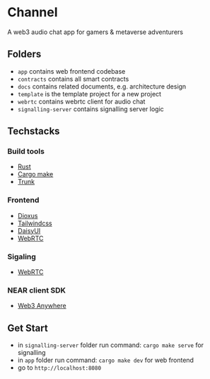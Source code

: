 # Channel

A web3 audio chat app for gamers & metaverse adventurers

## Folders

- `app` contains web frontend codebase
- `contracts` contains all smart contracts
- `docs` contains related documents, e.g. architecture design
- `template` is the template project for a new project
- `webrtc` contains webrtc client for audio chat
- `signalling-server` contains signalling server logic

## Techstacks

### Build tools

- [Rust](https://www.rust-lang.org/)
- [Cargo make](https://github.com/sagiegurari/cargo-make)
- [Trunk](https://github.com/thedodd/trunk)

### Frontend

- [Dioxus](https://dioxuslabs.com/)
- [Tailwindcss](https://tailwindcss.com/)
- [DaisyUI](https://daisyui.com/)
- [WebRTC](https://github.com/webrtc-rs/webrtc)

### Sigaling

- [WebRTC](https://github.com/webrtc-rs/webrtc)

### NEAR client SDK

- [Web3 Anywhere](https://github.com/russellwmy/web3-anywhere)

## Get Start
- in `signalling-server` folder run command: `cargo make serve` for signalling
- in `app` folder run command: `cargo make dev` for web frontend
- go to `http://localhost:8080`
